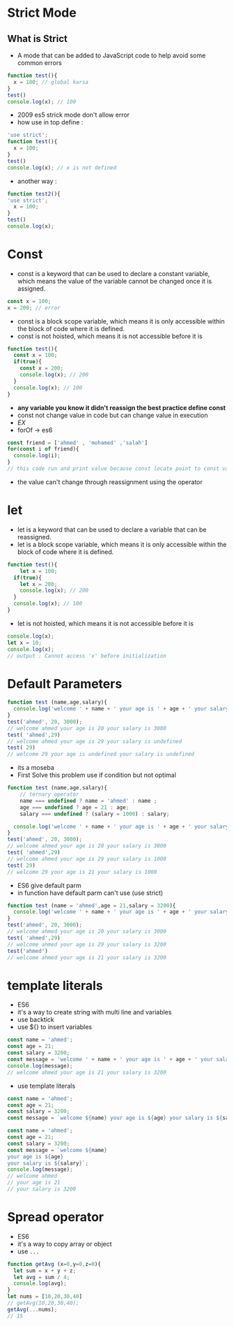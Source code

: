 # Strict Mode 

## What is Strict 
- A mode that can be added to JavaScript code to help avoid some common errors
```js
function test(){
  x = 100; // global karsa
}
test()
console.log(x); // 100
```
- 2009 es5 strick mode don't allow error 
- how use in top define : 

```js
'use strict';
function test(){
  x = 100; 
}
test()
console.log(x); // x is not defined
```
- another way : 
```js   
function test2(){
'use strict';
  x = 100; 
}
test()
console.log(x); 

```

# Const
- const is a keyword that can be used to declare a constant variable, which means the value of the variable cannot be changed once it is assigned.
```js
const x = 100;
x = 200; // error
```
- const is a block scope variable, which means it is only accessible within the block of code where it is defined.
- const is not hoisted, which means it is not accessible before it is 
```js
function test(){
  const x = 100;
  if(true){
    const x = 200;
    console.log(x); // 200
  }
  console.log(x); // 100
}
```
- **any variable you know it didn't reassign the best practice define const**
- const not change value in code but can change value in execution 
- *EX*
- forOf -> es6 
```js
const friend = ['ahmed' , 'mohamed' ,'salah']
for(const i of friend){
  console.log(i);
}
// this code run and print value because const locate point to const variable not to value
```
- the value can't change through reassignment using the operator 

# let
- let is a keyword that can be used to declare a variable that can be reassigned.
- let is a block scope variable, which means it is only accessible within the block of code where it is defined.

```js
function test(){
    let x = 100;
  if(true){
    let x = 200;
    console.log(x); // 200
  }
  console.log(x); // 100
}
```
- let is not hoisted, which means it is not accessible before it is 
```js
console.log(x);
let x = 10;
console.log(x);
// output : Cannot access 'x' before initialization
```
# Default Parameters

```js
function test (name,age,salary){
  console.log('welcome ' + name + ' your age is ' + age + ' your salary is ' + salary);
}
test('ahmed', 20, 3000);
// welcome ahmed your age is 20 your salary is 3000
test( 'ahmed',29)
// welcome ahmed your age is 29 your salary is undefined
test( 29)
// welcome 29 your age is undefined your salary is undefined
```
- its a moseba
- First Solve this problem use if condition but not optimal
```js
function test (name,age,salary){
    // ternary operator
    name === undefined ? name = 'ahmed' : name ;
    age === undefined ? age = 21 : age;
    salary === undefined ? (salary = 1000) : salary;

  console.log('welcome ' + name + ' your age is ' + age + ' your salary is ' + salary);
}
test('ahmed', 20, 3000);
// welcome ahmed your age is 20 your salary is 3000
test( 'ahmed',29)
// welcome ahmed your age is 29 your salary is 1000
test( 29)
// welcome 29 your age is 21 your salary is 1000
```
- ES6 give default parm
- in function have default parm can't use (use strict)
```js
function test (name = 'ahmed',age = 21,salary = 3200){
  console.log('welcome ' + name + ' your age is ' + age + ' your salary is ' + salary);
}
test('ahmed', 20, 3000);
// welcome ahmed your age is 20 your salary is 3000
test( 'ahmed',29)
// welcome ahmed your age is 29 your salary is 3200
test('ahmed')
// welcome ahmed your age is 21 your salary is 3200
```
# template literals 
- ES6
- it's a way to create string with multi line and variables
- use backtick ` `
- use ${} to insert variables

```js
const name = 'ahmed';
const age = 21;
const salary = 3200;
const message = 'welcome ' + name + ' your age is ' + age + ' your salary is ' + salary;
console.log(message);
// welcome ahmed your age is 21 your salary is 3200
```
- use template literals
```js
const name = 'ahmed';
const age = 21;
const salary = 3200;
const message = `welcome ${name} your age is ${age} your salary is ${salary}`;
```
```js
const name = 'ahmed';
const age = 21;
const salary = 3200;
const message = `welcome ${name} 
your age is ${age} 
your salary is ${salary}`;
console.log(message);
// welcome ahmed
// your age is 21
// your salary is 3200
```

# Spread operator 
- ES6
- it's a way to copy array or object
- use `...`
```js
function getAvg (x=0,y=0,z=0){
  let sum = x + y + z;
  let avg = sum / 4;
  console.log(avg);
}
let nums = [10,20,30,40]
// getAvg(10,20,30,40);
getAvg(...nums);
// 15
```
